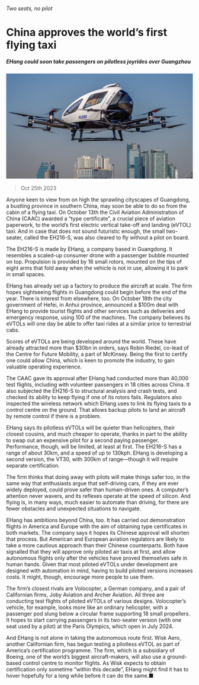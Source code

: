 ###### Two seats, no pilot

# China approves the world’s first flying taxi 

##### EHang could soon take passengers on pilotless joyrides over Guangzhou 

![image](images/20231028_STP504.jpg) 

> Oct 25th 2023 

Anyone keen to view from on high the sprawling cityscapes of Guangdong, a bustling province in southern China, may soon be able to do so from the cabin of a flying taxi. On October 13th the Civil Aviation Administration of China (CAAC) awarded a “type certificate”, a crucial piece of aviation paperwork, to the world’s first electric vertical take-off and landing (eVTOL) taxi. And in case that does not sound futuristic enough, the small two-seater, called the EH216-S, was also cleared to fly without a pilot on board.

The EH216-S is made by EHang, a company based in Guangdong. It resembles a scaled-up consumer drone with a passenger bubble mounted on top. Propulsion is provided by 16 small rotors, mounted on the tips of eight arms that fold away when the vehicle is not in use, allowing it to park in small spaces.

EHang has already set up a factory to produce the aircraft at scale. The firm hopes sightseeing flights in Guangdong could begin before the end of the year. There is interest from elsewhere, too. On October 18th the city government of Hefei, in Anhui province, announced a $100m deal with EHang to provide tourist flights and other services such as deliveries and emergency response, using 100 of the machines. The company believes its eVTOLs will one day be able to offer taxi rides at a similar price to terrestrial cabs.

Scores of eVTOLs are being developed around the world. These have already attracted more than $30bn in orders, says Robin Riedel, co-lead of the Centre for Future Mobility, a part of McKinsey. Being the first to certify one could allow China, which is keen to promote the industry, to gain valuable operating experience. 

The CAAC gave its approval after EHang had conducted more than 40,000 test flights, including with volunteer passengers in 18 cities across China. It also subjected the EH216-S to structural analysis and crash tests, and checked its ability to keep flying if one of its rotors fails. Regulators also inspected the wireless network which EHang uses to link its flying taxis to a control centre on the ground. That allows backup pilots to land an aircraft by remote control if there is a problem. 

EHang says its pilotless eVTOLs will be quieter than helicopters, their closest cousins, and much cheaper to operate, thanks in part to the ability to swap out an expensive pilot for a second paying passenger. Performance, though, will be limited, at least at first. The EH216-S has a range of about 30km, and a speed of up to 130kph. EHang is developing a second version, the VT30, with 300km of range—though it will require separate certification.

The firm thinks that doing away with pilots will make things safer too, in the same way that enthusiasts argue that self-driving cars, if they are ever widely deployed, could prove safer than human-driven ones. A computer’s attention never wavers, and its reflexes operate at the speed of silicon. And flying is, in many ways, much easier to automate than driving, for there are fewer obstacles and unexpected situations to navigate. 

EHang has ambitions beyond China, too. It has carried out demonstration flights in America and Europe with the aim of obtaining type certificates in both markets. The company says it hopes its Chinese approval will shorten that process. But American and European aviation regulators are likely to take a more cautious approach than their Chinese counterparts. Both have signalled that they will approve only piloted air taxis at first, and allow autonomous flights only after the vehicles have proved themselves safe in human hands. Given that most piloted eVTOLs under development are designed with automation in mind, having to build piloted versions increases costs. It might, though, encourage more people to use them.

The firm’s closest rivals are Volocopter, a German company, and a pair of Californian firms, Joby Aviation and Archer Aviation. All three are conducting test flights of piloted eVTOLs of various designs. Volocopter’s vehicle, for example, looks more like an ordinary helicopter, with a passenger pod slung below a circular frame supporting 18 small propellers. It hopes to start carrying passengers in its two-seater version (with one seat used by a pilot) at the Paris Olympics, which open in July 2024. 

And EHang is not alone in taking the autonomous route first. Wisk Aero, another Californian firm, has begun testing a pilotless eVTOL as part of America’s certification programme. The firm, which is a subsidiary of Boeing, one of the world’s biggest aircraft-makers, will also use a ground-based control centre to monitor flights. As Wisk expects to obtain certification only sometime “within this decade”, EHang might find it has to hover hopefully for a long while before it can do the same.■


